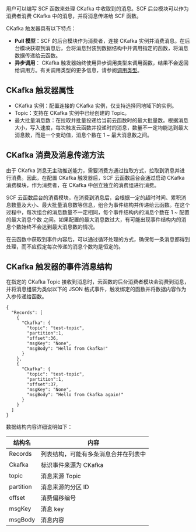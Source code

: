 用户可以编写 SCF 函数来处理 CKafka 中收取到的消息。SCF 后台模块可以作为消费者消费 CKafka 中的消息，并将消息传递给 SCF 函数。

CKafka 触发器具有以下特点：

- **Pull 模型**：SCF 的后台模块作为消费者，连接 CKafka 实例并消费消息。在后台模块获取到消息后，会将消息封装到数据结构中并调用指定的函数，将消息数据传递给云函数。
- **异步调用**： CKafka 触发器始终使用异步调用类型来调用函数，结果不会返回给调用方。有关调用类型的更多信息，请参阅[调用类型](https://cloud.tencent.com/document/product/583/9694#.E8.B0.83.E7.94.A8.E7.B1.BB.E5.9E.8B)。

## CKafka 触发器属性

- CKafka 实例：配置连接的 CKafka 实例，仅支持选择同地域下的实例。
- Topic：支持在 CKafka 实例中已经创建的 Topic。
- 最大批量消息数：在拉取并批量投递给当前云函数时的最大批量数。根据消息大小，写入速度，每次触发云函数并投递时的消息，数量不一定均能达到最大消息数，而是一个变动值，消息个数在 1 ~ 最大消息数之间。

## CKafka 消费及消息传递方法

由于 CKafka 消息无主动推送能力，需要消费方通过拉取方式，拉取到消息并进行消费。因此，在配置 CKafka 触发器后，SCF 云函数后台会通过启动 CKafka 消费模块，作为消费者，在 CKafka 中创立独立的消费组进行消费。

SCF 云函数后台的消费模块，在消费到消息后，会根据一定的超时时间、累积消息数量及大小、最大批量消息数等信息，组合为事件结构并传递给云函数。在这个过程中，每次组合的消息数量不一定相同，每个事件结构内的消息个数在 1 ~ 配置的最大消息个数 之间。如果配置的最大消息数过大，有可能出现事件结构内的消息个数始终不会达到最大消息数的情况。

在云函数中获取到事件内容后，可以通过循环处理的方式，确保每一条消息都得到处理，而不应假定每次传递的消息个数均是恒定的。

## CKafka 触发器的事件消息结构

在指定的 CKafka Topic 接收到消息时，云函数的后台消费者模块会消费到消息，并将消息组装为类似以下的 JSON 格式事件，触发绑定的函数并将数据内容作为入参传递给函数。

```
{
  "Records": [
    {
      "Ckafka": {
        "topic": "test-topic",
        "partition":1,
        "offset":36,
        "msgKey": "None",
        "msgBody": "Hello from Ckafka!"
      }
    },
    {
      "Ckafka": {
        "topic": "test-topic",
        "partition":1,
        "offset":37,
        "msgKey": "None",
        "msgBody": "Hello from Ckafka again!"
      }
    }
  ]
}
```

数据结构内容详细说明如下：

|    结构名    | 内容 |
| ---------- | --- |
| Records |  列表结构，可能有多条消息合并在列表中 |
| Ckafka   | 标识事件来源为 CKafka |
| topic | 消息来源 Topic |
| partition |  消息来源的分区 ID |
| offset |  消费偏移编号  |
| msgKey | 消息 key |
| msgBody | 消息内容 |
